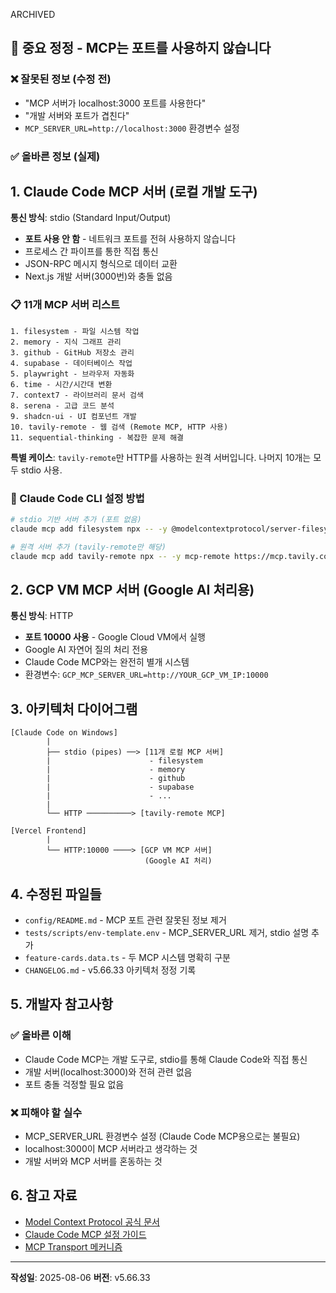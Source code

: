 ARCHIVED

## 🚨 중요 정정 - MCP는 포트를 사용하지 않습니다

### ❌ 잘못된 정보 (수정 전)

- "MCP 서버가 localhost:3000 포트를 사용한다"
- "개발 서버와 포트가 겹친다"
- `MCP_SERVER_URL=http://localhost:3000` 환경변수 설정

### ✅ 올바른 정보 (실제)

## 1. Claude Code MCP 서버 (로컬 개발 도구)

**통신 방식**: stdio (Standard Input/Output)

- **포트 사용 안 함** - 네트워크 포트를 전혀 사용하지 않습니다
- 프로세스 간 파이프를 통한 직접 통신
- JSON-RPC 메시지 형식으로 데이터 교환
- Next.js 개발 서버(3000번)와 충돌 없음

### 📋 11개 MCP 서버 리스트

```
1. filesystem - 파일 시스템 작업
2. memory - 지식 그래프 관리
3. github - GitHub 저장소 관리
4. supabase - 데이터베이스 작업
5. playwright - 브라우저 자동화
6. time - 시간/시간대 변환
7. context7 - 라이브러리 문서 검색
8. serena - 고급 코드 분석
9. shadcn-ui - UI 컴포넌트 개발
10. tavily-remote - 웹 검색 (Remote MCP, HTTP 사용)
11. sequential-thinking - 복잡한 문제 해결
```

**특별 케이스**: `tavily-remote`만 HTTP를 사용하는 원격 서버입니다. 나머지 10개는 모두 stdio 사용.

### 🔧 Claude Code CLI 설정 방법

```bash
# stdio 기반 서버 추가 (포트 없음)
claude mcp add filesystem npx -- -y @modelcontextprotocol/server-filesystem@latest /project/path

# 원격 서버 추가 (tavily-remote만 해당)
claude mcp add tavily-remote npx -- -y mcp-remote https://mcp.tavily.com/mcp/?tavilyApiKey=tvly-xxxxx
```

## 2. GCP VM MCP 서버 (Google AI 처리용)

**통신 방식**: HTTP

- **포트 10000 사용** - Google Cloud VM에서 실행
- Google AI 자연어 질의 처리 전용
- Claude Code MCP와는 완전히 별개 시스템
- 환경변수: `GCP_MCP_SERVER_URL=http://YOUR_GCP_VM_IP:10000`

## 3. 아키텍처 다이어그램

```
[Claude Code on Windows]
        |
        ├── stdio (pipes) ──> [11개 로컬 MCP 서버]
        |                      - filesystem
        |                      - memory
        |                      - github
        |                      - supabase
        |                      - ...
        |
        └── HTTP ──────────> [tavily-remote MCP]

[Vercel Frontend]
        |
        └── HTTP:10000 ────> [GCP VM MCP 서버]
                              (Google AI 처리)
```

## 4. 수정된 파일들

- `config/README.md` - MCP 포트 관련 잘못된 정보 제거
- `tests/scripts/env-template.env` - MCP_SERVER_URL 제거, stdio 설명 추가
- `feature-cards.data.ts` - 두 MCP 시스템 명확히 구분
- `CHANGELOG.md` - v5.66.33 아키텍처 정정 기록

## 5. 개발자 참고사항

### ✅ 올바른 이해

- Claude Code MCP는 개발 도구로, stdio를 통해 Claude Code와 직접 통신
- 개발 서버(localhost:3000)와 전혀 관련 없음
- 포트 충돌 걱정할 필요 없음

### ❌ 피해야 할 실수

- MCP_SERVER_URL 환경변수 설정 (Claude Code MCP용으로는 불필요)
- localhost:3000이 MCP 서버라고 생각하는 것
- 개발 서버와 MCP 서버를 혼동하는 것

## 6. 참고 자료

- [Model Context Protocol 공식 문서](https://modelcontextprotocol.io)
- [Claude Code MCP 설정 가이드](https://docs.anthropic.com/en/docs/claude-code/mcp)
- [MCP Transport 메커니즘](https://modelcontextprotocol.io/docs/concepts/transports)

---

**작성일**: 2025-08-06
**버전**: v5.66.33
